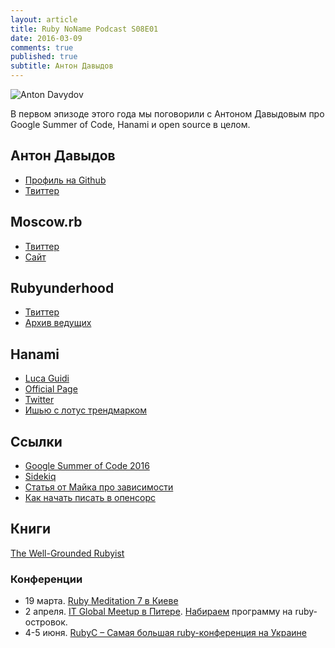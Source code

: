 ```yaml
---
layout: article
title: Ruby NoName Podcast S08E01
date: 2016-03-09
comments: true
published: true
subtitle: Антон Давыдов
---
```


![Anton Davydov](http://rubynoname.ru/images/photos/anton_davydov.jpg)


В первом эпизоде этого года мы поговорили с Антоном Давыдовым про Google Summer of Code, Hanami и open source в целом.


## Антон Давыдов
* [Профиль на Github](https://github.com/davydovanton)
* [Твиттер](https://twitter.com/anton_davydov/)

## Moscow.rb
* [Твиттер](https://twitter.com/moscowrb/)
* [Сайт](http://moscow-rb.org/)

## Rubyunderhood
* [Твиттер](https://twitter.com/rubyunderhood/)
* [Архив ведущих](https://rubyunderhood.ru/)

## Hanami
* [Luca Guidi](https://lucaguidi.com/)
* [Official Page](http://hanamirb.org)
* [Twitter](https://twitter.com/hanamirb)
* [Ишью с лотус трендмарком](https://github.com/hanami/hanami/issues/445)

## Ссылки
* [Google Summer of Code 2016](https://developers.google.com/open-source/gsoc/timeline)
* [Sidekiq](http://sidekiq.org/)
* [Статья от Майка про зависимости](http://www.mikeperham.com/2016/02/09/kill-your-dependencies/)
* [Как начать писать в опенсорс](https://twitter.com/yourfirstpr)

## Книги
[The Well-Grounded Rubyist](https://www.manning.com/books/the-well-grounded-rubyist)


### Конференции
* 19 марта. [Ruby Meditation 7 в Киеве](https://www.eventbrite.com/e/ruby-meditation-7-tickets-21351735616)
* 2 апреля. [IT Global Meetup в Питере](http://piter-united.ru/itgm7/itgm.html). [Набираем](https://plus.google.com/+AndreyDeryabin/posts/4UmtDXC72Af) программу на ruby-островок.
* 4-5 июня. [RubyC – Cамая большая ruby-конференция на Украине](http://rubyc.eu/)
